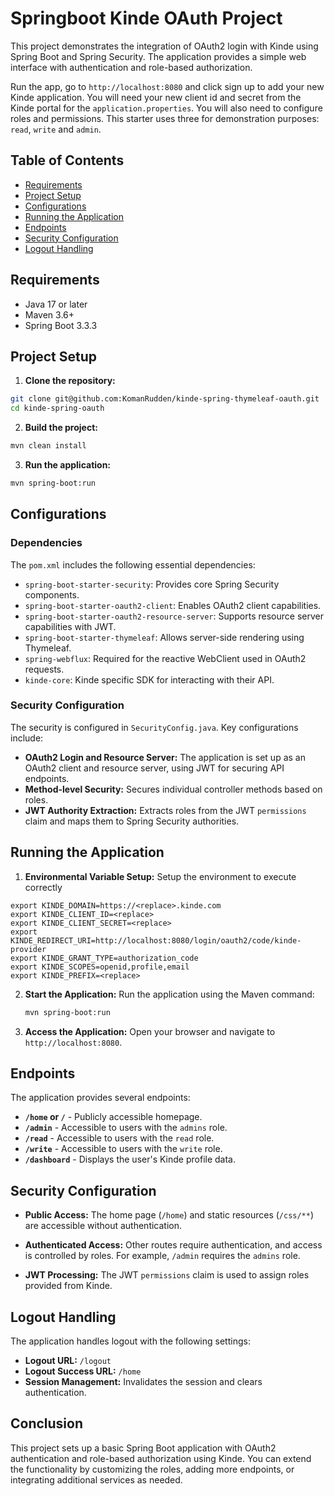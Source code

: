 # Springboot Kinde OAuth Project

This project demonstrates the integration of OAuth2 login with Kinde using Spring Boot and Spring Security. The application provides a simple web interface with authentication and role-based authorization.

Run the app, go to `http://localhost:8080` and click sign up to add your new Kinde application. You will need your new client id and secret from the Kinde portal for the `application.properties`. You will also need to configure roles and permissions. This starter uses three for demonstration purposes: `read`, `write` and `admin`.

## Table of Contents

- [Requirements](#requirements)
- [Project Setup](#project-setup)
- [Configurations](#configurations)
- [Running the Application](#running-the-application)
- [Endpoints](#endpoints)
- [Security Configuration](#security-configuration)
- [Logout Handling](#logout-handling)

## Requirements

- Java 17 or later
- Maven 3.6+
- Spring Boot 3.3.3

## Project Setup

1. **Clone the repository:**

```bash
git clone git@github.com:KomanRudden/kinde-spring-thymeleaf-oauth.git
cd kinde-spring-oauth
```

2. **Build the project:**

```bash
mvn clean install
```

3. **Run the application:**

```bash
mvn spring-boot:run
```

## Configurations

### Dependencies

The `pom.xml` includes the following essential dependencies:

- `spring-boot-starter-security`: Provides core Spring Security components.
- `spring-boot-starter-oauth2-client`: Enables OAuth2 client capabilities.
- `spring-boot-starter-oauth2-resource-server`: Supports resource server capabilities with JWT.
- `spring-boot-starter-thymeleaf`: Allows server-side rendering using Thymeleaf.
- `spring-webflux`: Required for the reactive WebClient used in OAuth2 requests.
- `kinde-core`: Kinde specific SDK for interacting with their API.

### Security Configuration

The security is configured in `SecurityConfig.java`. Key configurations include:

- **OAuth2 Login and Resource Server:** The application is set up as an OAuth2 client and resource server, using JWT for securing API endpoints.
- **Method-level Security:** Secures individual controller methods based on roles.
- **JWT Authority Extraction:** Extracts roles from the JWT `permissions` claim and maps them to Spring Security authorities.

## Running the Application

1. **Environmental Variable Setup:**
Setup the environment to execute correctly
```shell
export KINDE_DOMAIN=https://<replace>.kinde.com
export KINDE_CLIENT_ID=<replace>
export KINDE_CLIENT_SECRET=<replace>
export KINDE_REDIRECT_URI=http://localhost:8080/login/oauth2/code/kinde-provider
export KINDE_GRANT_TYPE=authorization_code
export KINDE_SCOPES=openid,profile,email
export KINDE_PREFIX=<replace>
```

2. **Start the Application:**
   Run the application using the Maven command:

   ```bash
   mvn spring-boot:run
   ```

3. **Access the Application:**
   Open your browser and navigate to `http://localhost:8080`.

## Endpoints

The application provides several endpoints:

- **`/home` or `/`** - Publicly accessible homepage.
- **`/admin`** - Accessible to users with the `admins` role.
- **`/read`** - Accessible to users with the `read` role.
- **`/write`** - Accessible to users with the `write` role.
- **`/dashboard`** - Displays the user's Kinde profile data.

## Security Configuration

- **Public Access:**
  The home page (`/home`) and static resources (`/css/**`) are accessible without authentication.

- **Authenticated Access:**
  Other routes require authentication, and access is controlled by roles. For example, `/admin` requires the `admins` role.

- **JWT Processing:**
  The JWT `permissions` claim is used to assign roles provided from Kinde.

## Logout Handling

The application handles logout with the following settings:

- **Logout URL:** `/logout`
- **Logout Success URL:** `/home`
- **Session Management:** Invalidates the session and clears authentication.

## Conclusion

This project sets up a basic Spring Boot application with OAuth2 authentication and role-based authorization using Kinde. You can extend the functionality by customizing the roles, adding more endpoints, or integrating additional services as needed.